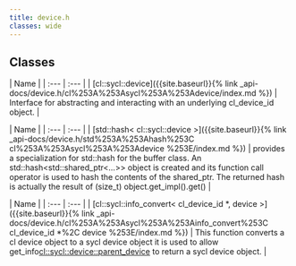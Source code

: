 ```yaml
---
title: device.h
classes: wide
---
```

## Classes

  | Name |
| :--- | :--- |
| [cl::sycl::device]({{site.baseurl}}{% link _api-docs/device.h/cl%253A%253Asycl%253A%253Adevice/index.md %}) | Interface for abstracting and interacting with an underlying cl_device_id object.  |


  | Name |
| :--- | :--- |
| [std::hash< cl::sycl::device >]({{site.baseurl}}{% link _api-docs/device.h/std%253A%253Ahash%253C cl%253A%253Asycl%253A%253Adevice %253E/index.md %}) | provides a specialization for std::hash for the buffer class. An std::hash<std::shared_ptr<...>> object is created and its function call operator is used to hash the contents of the shared_ptr. The returned hash is actually the result of (size_t) object.get_impl().get()  |


  | Name |
| :--- | :--- |
| [cl::sycl::info\_convert< cl\_device\_id \*, device >]({{site.baseurl}}{% link _api-docs/device.h/cl%253A%253Asycl%253A%253Ainfo_convert%253C cl_device_id *%2C device %253E/index.md %}) | This function converts a cl device object to a sycl device object it is used to allow get_info<cl::sycl::device::parent_device> to return a sycl device object.  |

